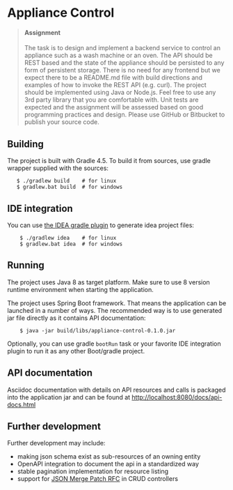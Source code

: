 Appliance Control 
=================

> #### Assignment
> The task is to design and implement a backend service to control an appliance such as a wash machine or an oven. The API should be REST
> based and the state of the appliance should be persisted to any form of persistent storage. There is no need for any frontend but we expect there
> to be a README.md file with build directions and examples of how to invoke the REST API (e.g. curl).
> The project should be implemented using Java or Node.js. Feel free to use any 3rd party library that you are comfortable with. Unit tests are
> expected and the assignment will be assessed based on good programming practices and design.
> Please use GitHub or Bitbucket to publish your source code.

## Building
The project is built with Gradle 4.5. To build it from sources, use gradle wrapper supplied with the sources:
```
   $ ./gradlew build    # for linux
   $ gradlew.bat build  # for windows
```

## IDE integration
You can use [the IDEA gradle plugin](https://docs.gradle.org/current/userguide/idea_plugin.html) to generate idea project files:
```
    $ ./gradlew idea    # for linux
    $ gradlew.bat idea  # for windows
```

## Running
The project uses Java 8 as target platform. Make sure to use 8 version runtime environment when starting the application.

The project uses Spring Boot framework. That means the application 
can be launched in a number of ways. 
The recommended way is to use generated jar file directly as it contains API documentation:
```
    $ java -jar build/libs/appliance-control-0.1.0.jar
```

Optionally, you can use gradle `bootRun` task or your favorite IDE integration plugin to run it as any other Boot/gradle project.

## API documentation

Asciidoc documentation with details on API resources and calls is packaged 
into the application jar and can be found at [http://localhost:8080/docs/api-docs.html](http://localhost:8080/docs/api-docs.html)

## Further development
Further development may include:
- making json schema exist as sub-resources of an owning entity 
- OpenAPI integration to document the api in a standardized way
- stable pagination implementation for resource listing
- support for [JSON Merge Patch RFC](https://tools.ietf.org/html/rfc7396) in CRUD controllers